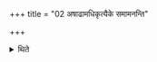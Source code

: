 +++
title = "02 अषाढामधिकृत्यैके समामनन्ति"

+++

<details><summary>थिते</summary>

अषाढामधिकृत्यैके समामनन्ति २
</details>
